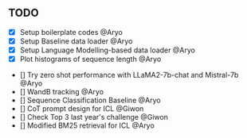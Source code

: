 ## TODO

- [X] Setup boilerplate codes @Aryo
- [X] Setup Baseline data loader @Aryo
- [X] Setup Language Modelling-based data loader @Aryo
- [X] Plot histograms of sequence length @Aryo
- [] Try zero shot performance with LLaMA2-7b-chat and Mistral-7b @Aryo
- [] WandB tracking @Aryo
- [] Sequence Classification Baseline @Aryo
- [] CoT prompt design for ICL @Giwon
- [] Check Top 3 last year's challenge @Giwon
- [] Modified BM25 retrieval for ICL @Aryo
